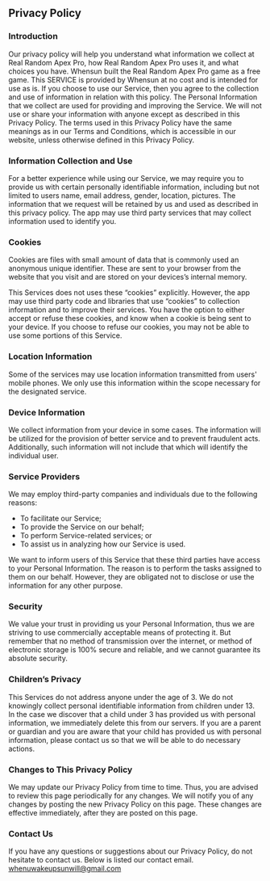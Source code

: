 Privacy Policy
----------------

### Introduction
Our privacy policy will help you understand what information we collect at Real Random Apex Pro, how Real Random Apex Pro uses it, and what choices you have. Whensun built the Real Random Apex Pro game as a free game. This SERVICE is provided by Whensun at no cost and is intended for use as is. If you choose to use our Service, then you agree to the collection and use of information in relation with this policy. The Personal Information that we collect are used for providing and improving the Service. We will not use or share your information with anyone except as described in this Privacy Policy. The terms used in this Privacy Policy have the same meanings as in our Terms and Conditions, which is accessible in our website, unless otherwise defined in this Privacy Policy.

### Information Collection and Use
For a better experience while using our Service, we may require you to provide us with certain personally identifiable information, including but not limited to users name, email address, gender, location, pictures. The information that we request will be retained by us and used as described in this privacy policy. The app may use third party services that may collect information used to identify you.

### Cookies
Cookies are files with small amount of data that is commonly used an anonymous unique identifier. These are sent to your browser from the website that you visit and are stored on your devices’s internal memory.

This Services does not uses these “cookies” explicitly. However, the app may use third party code and libraries that use “cookies” to collection information and to improve their services. You have the option  to either accept or refuse these cookies, and know when a cookie is being sent to your device. If you choose to refuse our cookies, you may not be able to use some portions of this Service.

### Location Information
Some of the services may use location information transmitted from users' mobile phones. We only use this information within the scope necessary for the designated service.

### Device Information
We collect information from your device in some cases. The information will be utilized for the provision of better service and to prevent fraudulent acts. Additionally, such information will not include that which will identify the individual user.

### Service Providers
We may employ third-party companies and individuals due to the following reasons:
* To facilitate our Service;
* To provide the Service on our behalf;
* To perform Service-related services; or
* To assist us in analyzing how our Service is used.

We want to inform users of this Service that these third parties have access to your Personal Information. The reason is to perform the tasks assigned to them on our behalf. However, they are obligated not to disclose or use the information for any other purpose.

### Security
We value your trust in providing us your Personal Information, thus we are striving to use commercially acceptable means of protecting it. But remember that no method of transmission over  the internet, or method of electronic storage is 100% secure and reliable, and we cannot guarantee its absolute security.

### Children’s Privacy
This Services do not address anyone under the age of 3. We do not knowingly collect personal identifiable information from children under 13. In the case we discover that a child under 3 has provided us with personal information, we immediately delete this from our servers. If you are a parent or guardian and you are aware that your child has provided us with personal information, please contact us so that we will be able to do necessary actions.

### Changes to This Privacy Policy
We may update our Privacy Policy from time to time. Thus, you are advised to review this page periodically for any changes. We will notify you of any changes by posting the new Privacy Policy on this page. These changes are effective immediately, after they are posted on this page.

### Contact Us
If you have any questions or suggestions about our Privacy Policy, do not hesitate to contact us. Below is listed our contact email.
whenuwakeupsunwill@gmail.com
